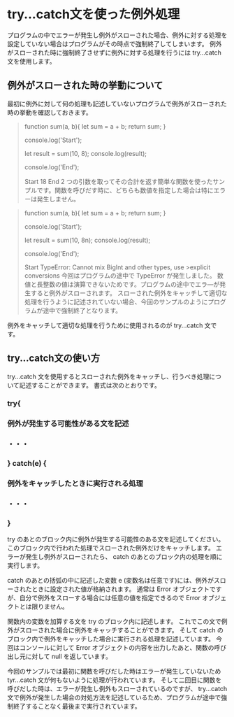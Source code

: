 # try...catch文を使った例外処理
プログラムの中でエラーが発生し例外がスローされた場合、例外に対する処理を設定していない場合はプログラムがその時点で強制終了してしまいます。
例外がスローされた時に強制終了させずに例外に対する処理を行うには try...catch 文を使用します。

## 例外がスローされた時の挙動について
最初に例外に対して何の処理も記述していないプログラムで例外がスローされた時の挙動を確認しておきます。

 >function sum(a, b){
 >  let sum = a + b;
 >  return sum;
 >}
 >
 >console.log('Start');
 >
 >let result = sum(10, 8);
 >console.log(result);
 >
 >console.log('End');
 >
 >Start
 >18
 >End
2 つの引数を取ってその合計を返す簡単な関数を使ったサンプルです。関数を呼びだす時に、どちらも数値を指定した場合は特にエラーは発生しません。

 >function sum(a, b){
 >  let sum = a + b;
 >  return sum;
 >}
 >
 >console.log('Start');
 >
 >let result = sum(10, 8n);
 >console.log(result);
 >
 >console.log('End');
 >
 >Start
 >TypeError: Cannot mix BigInt and other types, use >explicit conversions
今回はプログラムの途中で TypeError が発生しました。
数値と長整数の値は演算できないためです。プログラムの途中でエラ―が発生すると例外がスローされます。
スローされた例外をキャッチして適切な処理を行うように記述されていない場合、今回のサンプルのようにプログラムが途中で強制終了となります。

例外をキャッチして適切な処理を行うために使用されるのが try...catch 文です。

## try...catch文の使い方
try...catch 文を使用するとスローされた例外をキャッチし、行うべき処理について記述することができます。
書式は次のとおりです。

### try{
###   例外が発生する可能性がある文を記述
###   ・・・
### } catch(e) {
###   例外をキャッチしたときに実行される処理
###   ・・・
### }

try のあとのブロック内に例外が発生する可能性のある文を記述してください。
このブロック内で行われた処理でスローされた例外だけをキャッチします。
エラーが発生し例外がスローされたら、 catch のあとのブロック内の処理を順に実行します。

catch のあとの括弧の中に記述した変数 e (変数名は任意です)には、例外がスローされたときに設定された値が格納されます。
通常は Error オブジェクトですが、自分で例外をスローする場合には任意の値を指定できるので Error オブジェクトとは限りません。

関数内の変数を加算する文を try のブロック内に記述します。
これでこの文で例外がスローされた場合に例外をキャッチすることができます。
そして catch のブロック内で例外をキャッチした場合に実行される処理を記述しています。
今回はコンソールに対して Error オブジェクトの内容を出力したあと、関数の呼び出し元に対して null を返しています。

今回のサンプルでは最初に関数を呼びだした時はエラーが発生していないため tyr...catch 文が何もないように処理が行われています。
そして二回目に関数を呼びだした時は、エラーが発生し例外もスローされているのですが、 try...catch 文で例外が発生した場合の対処方法を記述しているため、プログラムが途中で強制終了することなく最後まで実行されています。